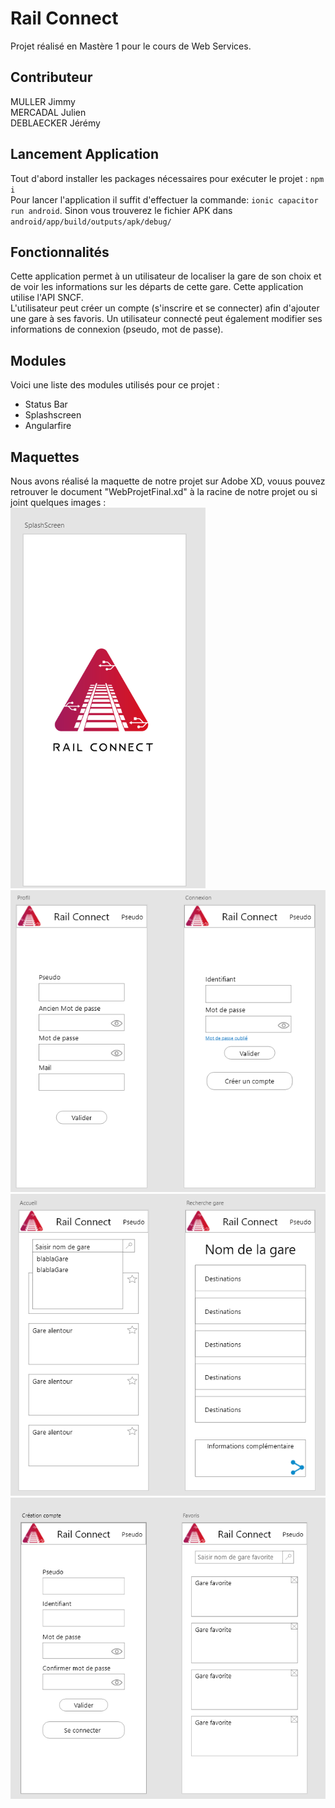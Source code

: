 # Rail Connect
Projet réalisé en Mastère 1 pour le cours de Web Services.  

## Contributeur
  MULLER Jimmy  
  MERCADAL Julien  
  DEBLAECKER Jérémy
  
## Lancement Application  
 Tout d'abord installer les packages nécessaires pour exécuter le projet : ``npm i``  
 Pour lancer l'application il suffit d'effectuer la commande: ``ionic capacitor run android``.
 Sinon vous trouverez le fichier APK dans ``android/app/build/outputs/apk/debug/``
 
## Fonctionnalités
 Cette application permet à un utilisateur de localiser la gare de son choix et de voir les informations sur les départs de cette gare. Cette application utilise l'API SNCF.  
 L'utilisateur peut créer un compte (s'inscrire et se connecter) afin d'ajouter une gare à ses favoris. Un utilisateur connecté peut également modifier ses informations de connexion (pseudo, mot de passe).

## Modules   
 Voici une liste des modules utilisés pour ce projet :  
 - Status Bar  
 - Splashscreen 
 - Angularfire  
 
## Maquettes
  Nous avons réalisé la maquette de notre projet sur Adobe XD, vouus pouvez retrouver le document "WebProjetFinal.xd" à la racine de notre projet ou si joint quelques images :   
  <img src="https://github.com/Guirdin/RailConnect/blob/main/1.PNG"/>  
<img src="https://github.com/Guirdin/RailConnect/blob/main/2.PNG"/>  
<img src="https://github.com/Guirdin/RailConnect/blob/main/3.PNG"/>  
<img src="https://github.com/Guirdin/RailConnect/blob/main/4.PNG"/>  

  
